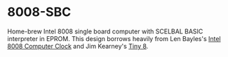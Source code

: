 # 8008-SBC
Home-brew Intel 8008 single board computer with SCELBAL BASIC interpreter in EPROM. This design borrows heavily from Len Bayles's 
[Intel 8008 Computer Clock](http://www.8008chron.com/) and Jim Kearney's [Tiny 8](https://www.jkearney.com/Tiny8demo/).

